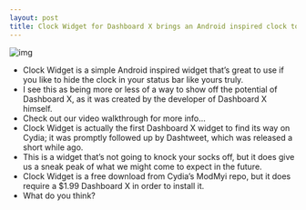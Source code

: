 ```yaml
---
layout: post
title: Clock Widget for Dashboard X brings an Android inspired clock to iOS
---
```

![img](http://media.idownloadblog.com/wp-content/uploads/2012/05/Clock-Widget-for-Dashboard-X-Screenshot.jpg)
* Clock Widget is a simple Android inspired widget that’s great to use if you like to hide the clock in your status bar like yours truly.
* I see this as being more or less of a way to show off the potential of Dashboard X, as it was created by the developer of Dashboard X himself.
* Check out our video walkthrough for more info…
* Clock Widget is actually the first Dashboard X widget to find its way on Cydia; it was promptly followed up by Dashtweet, which was released a short while ago.
* This is a widget that’s not going to knock your socks off, but it does give us a sneak peak of what we might come to expect in the future.
* Clock Widget is a free download from Cydia’s ModMyi repo, but it does require a $1.99 Dashboard X in order to install it.
* What do you think?

